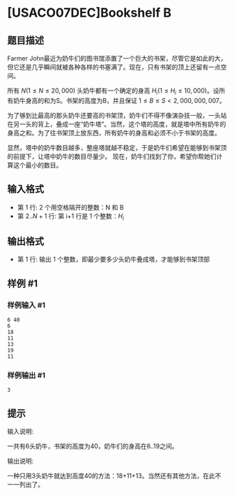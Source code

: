 # [USACO07DEC]Bookshelf B

## 题目描述

Farmer John最近为奶牛们的图书馆添置了一个巨大的书架，尽管它是如此的大，但它还是几乎瞬间就被各种各样的书塞满了。现在，只有书架的顶上还留有一点空间。 

所有 $N(1 \le N \le 20,000)$ 头奶牛都有一个确定的身高 $H_i(1 \le H_i \le 10,000)$。设所有奶牛身高的和为S。书架的高度为B，并且保证 $1 \le B \le S < 2,000,000,007$。 

为了够到比最高的那头奶牛还要高的书架顶，奶牛们不得不像演杂技一般，一头站在另一头的背上，叠成一座“奶牛塔”。当然，这个塔的高度，就是塔中所有奶牛的身高之和。为了往书架顶上放东西，所有奶牛的身高和必须不小于书架的高度。

显然，塔中的奶牛数目越多，整座塔就越不稳定，于是奶牛们希望在能够到书架顶的前提下，让塔中奶牛的数目尽量少。 现在，奶牛们找到了你，希望你帮她们计算这个最小的数目。

## 输入格式

* 第 1 行: 2 个用空格隔开的整数：N 和 B
* 第 $2..N+1$ 行: 第 i+1 行是 1 个整数：$H_i$

## 输出格式

* 第 1 行: 输出 1 个整数，即最少要多少头奶牛叠成塔，才能够到书架顶部

## 样例 #1

### 样例输入 #1

```
6 40
6
18
11
13
19
11
```

### 样例输出 #1

```
3
```

## 提示

输入说明:

一共有6头奶牛，书架的高度为40，奶牛们的身高在6..19之间。


输出说明:

一种只用3头奶牛就达到高度40的方法：18+11+13。当然还有其他方法，在此不一一列出了。